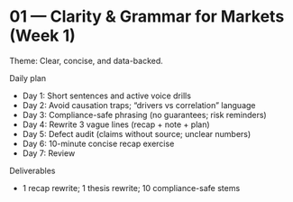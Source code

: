# 01 — Clarity & Grammar for Markets (Week 1)

Theme: Clear, concise, and data-backed.

Daily plan
- Day 1: Short sentences and active voice drills
- Day 2: Avoid causation traps; “drivers vs correlation” language
- Day 3: Compliance-safe phrasing (no guarantees; risk reminders)
- Day 4: Rewrite 3 vague lines (recap + note + plan)
- Day 5: Defect audit (claims without source; unclear numbers)
- Day 6: 10-minute concise recap exercise
- Day 7: Review

Deliverables
- 1 recap rewrite; 1 thesis rewrite; 10 compliance-safe stems
